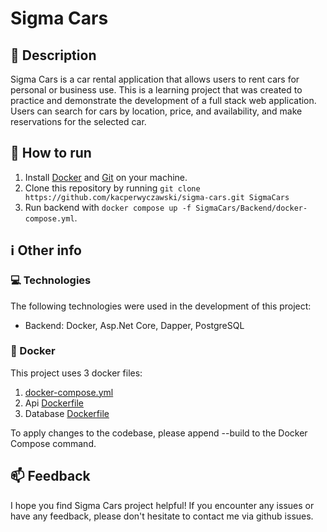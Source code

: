 # Sigma Cars

## 📝 Description

Sigma Cars is a car rental application that allows users to rent cars for personal or business use. This is a learning project that was created to practice and demonstrate the development of a full stack web application. Users can search for cars by location, price, and availability, and make reservations for the selected car.

## 🚀 How to run

1. Install [Docker](https://www.docker.com/) and [Git](https://git-scm.com/downloads) on your machine.
2. Clone this repository by running `git clone https://github.com/kacperwyczawski/sigma-cars.git SigmaCars`
3. Run backend with `docker compose up -f SigmaCars/Backend/docker-compose.yml`.



## ℹ️ Other info

### 💻 Technologies

The following technologies were used in the development of this project:

- Backend: Docker, Asp.Net Core, Dapper, PostgreSQL

### 🐋 Docker

This project uses 3 docker files:

1. [docker-compose.yml](Backend/docker-compose.yml)
2. Api [Dockerfile](Backend/Dockerfile)
3. Database [Dockerfile](Backend/SigmaCars.Database/Dockerfile)

To apply changes to the codebase, please append --build to the Docker Compose command.

## 📫 Feedback

I hope you find Sigma Cars project helpful! If you encounter any issues or have any feedback, please don't hesitate to contact me via github issues.
